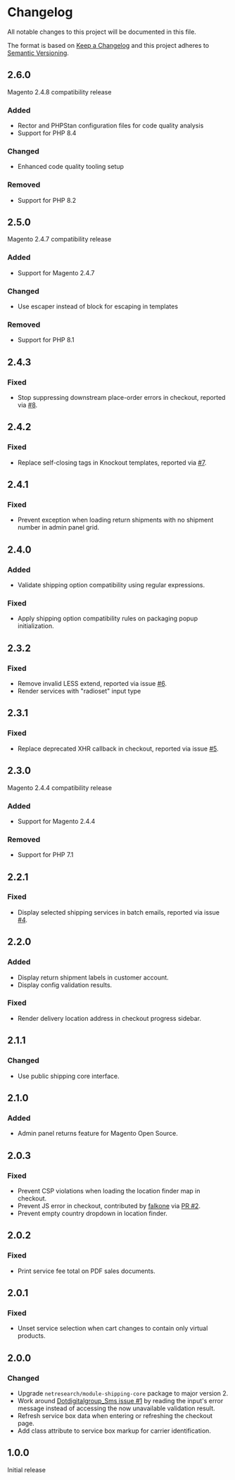# Changelog
All notable changes to this project will be documented in this file.

The format is based on [Keep a Changelog](http://keepachangelog.com/en/1.0.0/)
and this project adheres to [Semantic Versioning](http://semver.org/spec/v2.0.0.html).


## 2.6.0

Magento 2.4.8 compatibility release

### Added

- Rector and PHPStan configuration files for code quality analysis
- Support for PHP 8.4

### Changed

- Enhanced code quality tooling setup

### Removed

- Support for PHP 8.2

## 2.5.0

Magento 2.4.7 compatibility release

### Added

- Support for Magento 2.4.7

### Changed

- Use escaper instead of block for escaping in templates

### Removed

- Support for PHP 8.1

## 2.4.3

### Fixed

- Stop suppressing downstream place-order errors in checkout, reported via [#8](https://github.com/netresearch/module-shipping-ui/issues/8).

## 2.4.2

### Fixed

- Replace self-closing tags in Knockout templates, reported via [#7](https://github.com/netresearch/module-shipping-ui/issues/7).

## 2.4.1

### Fixed

- Prevent exception when loading return shipments with no shipment number in admin panel grid.

## 2.4.0

### Added

- Validate shipping option compatibility using regular expressions.

### Fixed

- Apply shipping option compatibility rules on packaging popup initialization.

## 2.3.2

### Fixed

- Remove invalid LESS extend, reported via issue [#6](https://github.com/netresearch/module-shipping-ui/issues/6).
- Render services with "radioset" input type

## 2.3.1

### Fixed

- Replace deprecated XHR callback in checkout, reported via issue [#5](https://github.com/netresearch/module-shipping-ui/issues/5).

## 2.3.0

Magento 2.4.4 compatibility release

### Added

- Support for Magento 2.4.4

### Removed

- Support for PHP 7.1

## 2.2.1

### Fixed

- Display selected shipping services in batch emails, reported via issue [#4](https://github.com/netresearch/module-shipping-ui/issues/4).

## 2.2.0

### Added

- Display return shipment labels in customer account.
- Display config validation results.

### Fixed

- Render delivery location address in checkout progress sidebar.

## 2.1.1

### Changed

- Use public shipping core interface.

## 2.1.0

### Added

- Admin panel returns feature for Magento Open Source.

## 2.0.3

### Fixed

- Prevent CSP violations when loading the location finder map in checkout.
- Prevent JS error in checkout, contributed by [falkone](https://github.com/falkone) via [PR #2](https://github.com/netresearch/module-shipping-ui/pull/2).
- Prevent empty country dropdown in location finder.

## 2.0.2

### Fixed

- Print service fee total on PDF sales documents.

## 2.0.1

### Fixed

- Unset service selection when cart changes to contain only virtual products.

## 2.0.0

### Changed

- Upgrade `netresearch/module-shipping-core` package to major version 2.
- Work around [Dotdigitalgroup_Sms issue #1](https://github.com/dotmailer/dotmailer-magento2-extension-sms/issues/1)
  by reading the input's error message instead of accessing the now unavailable validation result.
- Refresh service box data when entering or refreshing the checkout page.
- Add class attribute to service box markup for carrier identification.

## 1.0.0

Initial release
